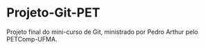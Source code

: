 # Projeto-Git-PET
Projeto final do mini-curso de Git, ministrado por Pedro Arthur pelo PETComp-UFMA.
